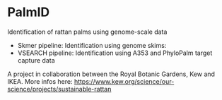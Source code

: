 # PalmID

Identification of rattan palms using genome-scale data
- Skmer pipeline: Identification using genome skims: 
- VSEARCH pipeline: Identification using A353 and PhyloPalm target capture data

A project in collaboration between the Royal Botanic Gardens, Kew and IKEA. More infos here: https://www.kew.org/science/our-science/projects/sustainable-rattan
